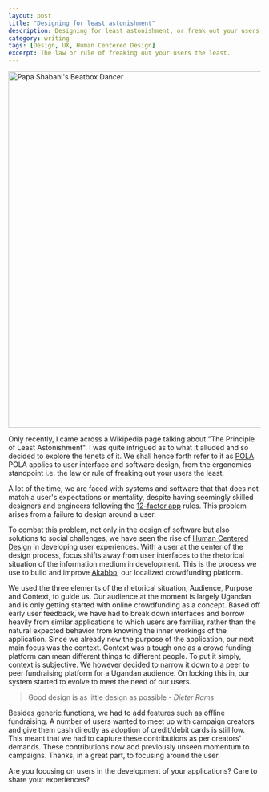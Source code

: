 ```yaml
---
layout: post
title: "Designing for least astonishment"
description: Designing for least astonishment, or freak out your users the least.
category: writing
tags: [Design, UX, Human Centered Design]
excerpt: The law or rule of freaking out your users the least.
---
```


<img src="https://papashabani.files.wordpress.com/2014/08/img_0634.jpg?w=774" width="710" alt="Papa Shabani's Beatbox Dancer">

Only recently, I came across a Wikipedia page talking about "The Principle of Least Astonishment". I was quite intrigued as to what it alluded and so decided to explore the tenets of it. We shall hence forth refer to it as [POLA](http://en.wikipedia.org/wiki/Principle_of_least_astonishment). POLA applies to user interface and software design, from the ergonomics standpoint i.e. the law or rule of freaking out your users the least.

A lot of the time, we are faced with systems and software that that does not match a user's expectations or mentality, despite having seemingly skilled designers and engineers following the [12-factor app](http://www.clearlytech.com/2014/01/04/12-factor-apps-plain-english/) rules. This problem arises from a failure to design around a user.

To combat this problem, not only in the design of software but also solutions to social challenges, we have seen the rise of [Human Centered Design](http://www.ideo.com/work/human-centered-design-toolkit/) in developing user experiences. With a user at the center of the design process, focus shifts away from user interfaces to the rhetorical situation of the information medium in development. This is the process we use to build and improve [Akabbo](http://akabbo.ug), our localized crowdfunding platform.

We used the three elements of the rhetorical situation, Audience, Purpose and Context,  to guide us. Our audience at the moment is largely Ugandan and is only getting started with online crowdfunding as a concept. Based off early user feedback, we have had to break down interfaces and borrow heavily from similar applications to which users are familiar, rather than the natural expected behavior from knowing the inner workings of the application. Since we already new the purpose of the application, our next main focus was the context. Context was a tough one as a crowd funding platform can mean different things to different people. To put it simply, context is subjective. We however decided to narrow it down to a peer to peer fundraising platform for a Ugandan audience. On locking this in, our system started to evolve to meet the need of our users.

<blockquote>Good design is as little design as possible<cite>  - Dieter Rams</cite></blockquote>

Besides generic functions, we had to add features such as offline fundraising. A number of users wanted to meet up with campaign creators and give them cash directly as adoption of credit/debit cards is still low. This meant that we had to capture these contributions as per creators' demands. These contributions now add previously unseen momentum to campaigns. Thanks, in a great part, to focusing around the user.

Are you focusing on users in the development of your applications? Care to share your experiences?
